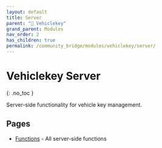 ```yaml
---
layout: default
title: Server
parent: "🔑 Vehiclekey"
grand_parent: Modules
nav_order: 2
has_children: true
permalink: /community_bridge/modules/vehiclekey/server/
---
```


# Vehiclekey Server
{: .no_toc }

Server-side functionality for vehicle key management.

## Pages

- [Functions](/community_bridge/modules/vehiclekey/server/functions/) - All server-side functions